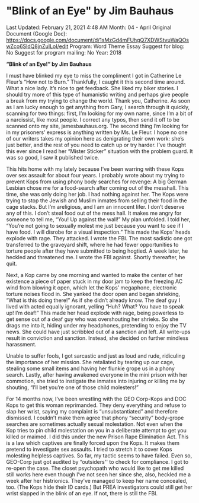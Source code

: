 # "Blink of an Eye" by Jim Bauhaus

Last Updated: February 21, 2021 4:48 AM
Month: 04 - April
Original Document (Google Doc): https://docs.google.com/document/d/1sMzGd4mFUhgQ7XDWStvuWaQOswZco6SldQ8jnZuILoI/edit
Program: Word Theme Essay
Suggest for blog: No
Suggest for program mailing: No
Year: 2018

**“Blink of an Eye!” by Jim Bauhaus**

I must have blinked my eye to miss the compliment I got in Catherine Le Fleur’s “How not to Burn.” Thankfully, I caught it this second time around. What a nice lady. It’s nice to get feedback. She liked my biker stories. I should try more of this type of humanistic writing and perhaps give people a break from my trying to change the world. Thank you, Catherine. As soon as I am lucky enough to get anything from Gary, I search through it quickly, scanning for two things: first, I’m looking for my own name, since I’m a bit of a narcissist, like most people. I correct any typos, then send it off to be scanned onto my site, jamesbauhaus.org. The second thing I’m looking for in my prisoners’ express is anything written by Ms. Le Fleur. I hope no one of our writers takes my opinion here as denigrating their own work: she’s just better, and the rest of you need to catch up or try harder. I’ve thought this ever since I read her “Mister Sticker” situation with the problem guard. It was so good, I saw it published twice.

This hits home with my lately because I’ve been warring with these Kops over sex assault for about four years. I probably wrote about my trying to prevent Kops from using phony body searches for revenge: A big German Lesbian chose me for a food-search after coming out of the messhall. This time, she was only doing her job. I had nothing against her. The Kops were trying to stop the Jewish and Muslim inmates from selling their food in the cage stacks. But I’m areligious, and I am an innocent lifer. I don’t deserve any of this. I don’t steal food out of the mess hall. It makes me angry for someone to tell me, “You! Up against the wall!” My plan unfolded. I told her, “You’re not going to sexually molest me just because you want to see if I have food. I will disrobe for a visual inspection.” This made the Kops’ heads explode with rage. They attacked. I wrote the FBI. The most sadistic one got transferred to the graveyard shift, where he had fewer opportunities to torture people after they have submitted to being hogtied. A week later, he heckled and threatened me. I wrote the FBI against. Shortly thereafter, he quit.

Next, a Kop came by one morning and wanted to make the center of her existence a piece of paper stuck in my door jam to keep the freezing AC wind from blowing it open, which let the Kops’ megaphone, electronic torture noises flood in. She yanked the door open and began shrieking, “What is this doing there!” As if she didn’t already know. The deaf guy I lived with acted equally ignorant, yelling “Huh? What? You have to speak up! I’m deaf!” This made her head explode with rage, being powerless to get sense out of a deaf guy who was overshouting her shrieks. So she drags me into it, hiding under my headphones, pretending to enjoy the TV news. She could have just scribbled out of a sanction and left. All write-ups result in conviction and sanction. Instead, she decided on further mindless harassment.

Unable to suffer fools, I got sarcastic and just as loud and rude, ridiculing the importance of her mission. She retaliated by tearing up our cage, stealing some small items and having her flunkie grope us in a phony search. Lastly, after having awakened everyone in the mini prison with her commotion, she tried to instigate the inmates into injuring or killing me by shouting, “I’ll bet you’re one of those child molesters!”

For 14 months now, I’ve been wrestling with the GEO Corp-Kops and DOC Kops to get this woman reprimanded. They deny everything and refuse to slap her wrist, saying my complaint is “unsubstantiated” and therefore dismissed. I couldn’t make them agree that phony “security” body-grope searches are sometimes actually sexual molestation. Not even when the Kop tries to pin child molestation on you in a deliberate attempt to get you killed or maimed. I did this under the new Prison Rape Elimination Act. This is a law which captives are finally forced upon the Kops. It makes them pretend to investigate sex assaults. I tried to stretch it to cover Kops molesting helpless captives. So far, my tactic seems to have failed. Even so, GEO-Corp just got audited by “outsiders'' to check for compliance. I got to re-open the case. The closet psychopath who would like to get me killed still works here even though I’ve not seen her since she, also, heckled me a week after her histrionics. They’ve managed to keep her name concealed, too. (The Kops hide their ID cards.) But PREA investigators could still get her wrist slapped in the blink of an eye. If not, there is still the FBI.
